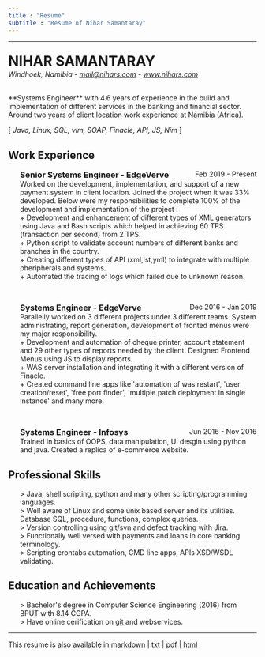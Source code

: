 ```yaml
---
title : "Resume"
subtitle : "Resume of Nihar Samantaray"
---
```

<hr>
<h1 style="line-height:0em" class="align-center">NIHAR SAMANTARAY</h1> 
<p class="align-center"><em>Windhoek, Namibia - <a class="revert" href="mailto:mail@nihars.com">mail@nihars.com</a> - <a class="revert" href="https://nihars.com">www.nihars.com</a></em></p>
  
<br>
**Systems Engineer** with 4.6 years of experience in the build and implementation of different services in the banking and financial sector. Around two years of client location work experience at Namibia (Africa). 
<p class="align-center">[ <em> Java, Linux, SQL, vim, SOAP, Finacle, API, JS, Nim  </em> ]</p>

<h2> Work Experience </h2>

<ul>
<div style="text-align:left;">
<h3 style="display:inline">Senior Systems Engineer - EdgeVerve</h3> 
<span style="float:right;">Feb 2019 - Present</span>
</div>
Worked on the development, implementation, and support of a new payment system in client location. Joined the project when it was 33% developed. Below were my responsibilities to complete 100% of the development and implementation of the project :<br> 
 + Development and enhancement of different types of XML generators using Java and Bash scripts which helped in achieving 60 TPS (transaction per second) from 2 TPS.<br>
 + Python script to validate account numbers of different banks and branches in the country.<br>
 + Creating different types of API (xml,lst,yml) to integrate with multiple pheripherals and systems.<br>
 + Automated the tracing of logs which failed due to unknown reason.<br>
</ul>
<br>
<ul>
<div style="text-align:left;">
<h3 style="display:inline">Systems Engineer - EdgeVerve</h3> 
<span style="float:right;">Dec 2016 - Jan 2019</span>
</div>
Parallelly worked on 3 different projects under 3 different teams. System administrating, report generation, development of fronted menus were my major responsibility. <br> 
 + Development and automation of cheque printer, account statement and 29 other types of reports needed by the client. Designed Frontend Menus using JS to display reports.<br>
 + WAS server installation and integrating it with a different version of Finacle.<br>
 + Created command line apps like 'automation of was restart', 'user creation/reset', 'free port finder', 'multiple patch deployment in single instance' and many more.<br>
</ul>
<br>
<ul>
<div style="text-align:left;">
<h3 style="display:inline">Systems Engineer - Infosys</h3> 
<span style="float:right;">Jun 2016 - Nov 2016</span>
</div>
Trained in basics of OOPS, data manipulation, UI desgin using python and java. Created a replica of e-commerce website. <br>
</ul>


<h2> Professional Skills </h2>
<ul>
> Java, shell scripting, python and many other scripting/programming languages. <br>
> Well aware of Linux and some unix based server and its utilities. Database SQL, procedure, functions, complex queries.<br>
> Version controlling using git/svn and defect tracking with Jira.<br>
> Functionally well versed with payments and loans in core banking terminology.<br>
> Scripting crontabs automation, CMD line apps, APIs XSD/WSDL validating.<br>
</ul>

<h2> Education and Achievements </h2>
<ul>
> Bachelor's degree in Computer Science Engineering (2016) from BPUT with 8.14 CGPA. <br>
> Have online cerification on <a class="revert" href="/resource/image/certificate/udemy_git.jpg">git</a> and webservices.<br>
</ul>

<hr>

<p class="align-center">This resume is also available in <a href="/resource/docs/resume/resume.md">markdown</a> | <a href="/resource/docs/resume/resume.txt">txt</a> | <a href="/resource/docs/resume/resume.pdf">pdf</a> | <a href="/resource/docs/resume/resume.html">html</a> <p>
